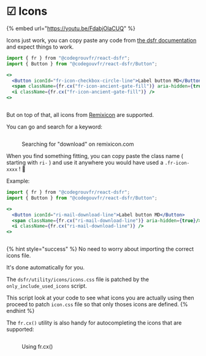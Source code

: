 # ☑ Icons

{% embed url="https://youtu.be/FdabjOlaCUQ" %}

Icons just work, you can copy paste any code from [the dsfr documentation](https://www.systeme-de-design.gouv.fr/elements-d-interface/fondamentaux-techniques/icones) and expect things to work.

```jsx
import { fr } from "@codegrouvfr/react-dsfr";
import { Button } from "@codegouvfr/react-dsfr/Button";

<>
  <Button iconId="fr-icon-checkbox-circle-line">Label button MD</Button>
  <span className={fr.cx("fr-icon-ancient-gate-fill")} aria-hidden={true}/>
  <i className={fr.cx("fr-icon-ancient-gate-fill")} />
<>
```

<figure><img src=".gitbook/assets/image (5) (1).png" alt=""><figcaption></figcaption></figure>

But on top of that, all icons from [Remixicon](https://remixicon.com/) are supported.&#x20;

You can go and search for a keyword:  &#x20;

<figure><img src=".gitbook/assets/image (2).png" alt=""><figcaption><p>Searching for "download" on remixicon.com</p></figcaption></figure>

When you find something fitting, you can copy paste the class name ( starting with `ri-` ) and use it anywhere you would have used a `.fr-icon-xxxx` ! 🚀 &#x20;

Example: &#x20;

```jsx
import { fr } from "@codegrouvfr/react-dsfr";
import { Button } from "@codegouvfr/react-dsfr/Button";

<>
  <Button iconId="ri-mail-download-line">Label button MD</Button>
  <span className={fr.cx("ri-mail-download-line")} aria-hidden={true}/>
  <i className={fr.cx("ri-mail-download-line")} />
<>
```

<figure><img src=".gitbook/assets/image (7) (1).png" alt=""><figcaption></figcaption></figure>

{% hint style="success" %}
No need to worry about importing the correct icons file.&#x20;

It's done automatically for you.

The `dsfr/utility/icons/icons.css` file is patched by the `only_include_used_icons` script. &#x20;

This script look at your code to see what icons you are actually using then proceed to patch `icon.css` file so that only thoses icons are defined.  &#x20;
{% endhint %}

The `fr.cx()` utility is also handy for autocompleting the icons that are supported: &#x20;

<figure><img src=".gitbook/assets/frcx (1).gif" alt=""><figcaption><p>Using fr.cx()</p></figcaption></figure>
